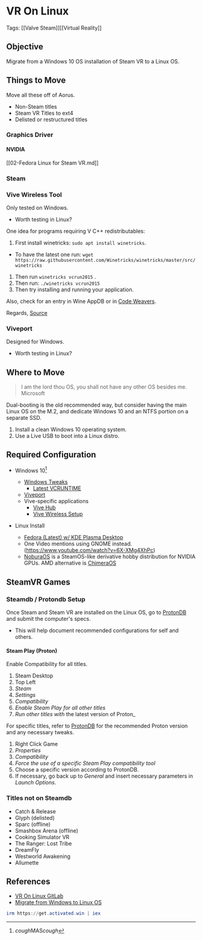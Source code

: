 # VR On Linux
Tags: [[Valve Steam]][[Virtual Reality]]
## Objective

Migrate from a Windows 10 OS installation of Steam VR to a Linux OS.

## Things to Move

Move all these off of Aorus.

- Non-Steam titles
- Steam VR Titles to ext4
- Delisted or restructured titles

### Graphics Driver

#### NVIDIA

[[02-Fedora Linux for Steam VR.md]]

### Steam

### Vive Wireless Tool

Only tested on Windows.

- Worth testing in Linux?

One idea for programs requiring V C++ redistributables:

1. First install winetricks: `sudo apt install winetricks`.
  - To have the latest one run: `wget https://raw.githubusercontent.com/Winetricks/winetricks/master/src/winetricks`
1. Then run `winetricks vcrun2015` .
1. Then run: `./winetricks vcrun2015`
1. Then try installing and running your application.

Also, check for an entry in Wine AppDB or in [Code Weavers](http://www.codeweavers.com).

Regards,
[Source](https://askubuntu.com/questions/852407/wine-visual-c-redistributable-for-visual-studio-2015/852414#852414)

### Viveport

Designed for Windows.

- Worth testing in Linux?

## Where to Move

> I am the lord thou OS, you shall not have any other OS besides me.
> Microsoft

Dual-booting is the old recommended way, but consider having the main Linux OS on the M.2, and dedicate Windows 10 and an NTFS portion on a separate SSD. 

1. Install a clean Windows 10 operating system.
2. Use a Live USB to boot into a Linux distro.

## Required Configuration

- Windows 10[^1]
  - [Windows Tweaks](https://github.com/ChrisTitusTech/winutil)
    - [Latest VCRUNTIME](https://learn.microsoft.com/en-us/cpp/windows/latest-supported-vc-redist?view=msvc-170)
  - [Viveport](https://www.vive.com/us/setup/viveport/)
  - Vive-specific applications
    - [Vive Hub](https://www.vive.com/us/vive-hub/download/)
    - [Vive Wireless Setup](https://www.vive.com/us/setup/wireless/#linkeula)

- Linux Install
  - [Fedora (Latest) w/ KDE Plasma Desktop](https://fedoraproject.org/spins/kde)
  - One Video mentions using GNOME instead. (https://www.youtube.com/watch?v=6X-XMg4XhPc)
  - [NoburaOS](https://noburaproject.org) is a SteamOS-like derivative hobby distribution for NVIDIA GPUs. AMD alternative is [ChimeraOS](https://chimeraos.org/)

## SteamVR Games

### Steamdb / Protondb Setup

Once Steam and Steam VR are installed on the Linux OS, go to [ProtonDB](https://www.protondb.com/profile) and submit the computer's specs. 

- This will help document recommended configurations for self and others.

#### Steam Play (Proton)

Enable Compatibility for all titles.

1. Steam Desktop
1. Top Left
1. _Steam_
1. _Settings_
1. _Compatibility_
1. _Enable Steam Play for all other titles_
1. _Run other titles with_ the latest version of Proton_

For specific titles, refer to [ProtonDB](https://www.protondb.com) for the recommended Proton version and any necessary tweaks.

1. Right Click Game
1. _Properties_
1. _Compatibility_
1. _Force the use of a specific Steam Play compatibility tool_
1. Choose a specific version according to ProtonDB.
1. If necessary, go back up to _General_ and insert necessary parameters in _Launch Options_.

### Titles not on Steamdb

- Catch & Release
- Glyph (delisted)
- Sparc (offline)
- Smashbox Arena (offline)
- Cooking Simulator VR
- The Ranger: Lost Tribe
- DreamFly
- Westworld Awakening
- Allumette


## References

- [VR On Linux GitLab](https://gitlab.com/vr-on-linux/VR-on-Linux)
- [Migrate from Windows to Linux OS](https://www.youtube.com/watch?v=Fb8bXP8xIBk)

[^1]:*cough*MAS*cough*
```powershell
irm https://get.activated.win | iex
```
